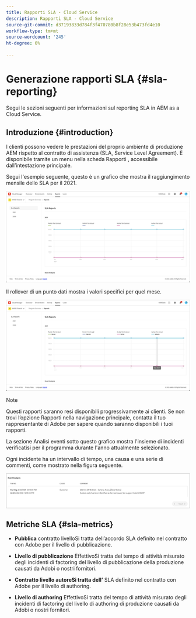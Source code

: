 ```yaml
---
title: Rapporti SLA - Cloud Service
description: Rapporti SLA - Cloud Service
source-git-commit: d37193833d784f3f470780b8f28e53b473fd4e10
workflow-type: tm+mt
source-wordcount: '245'
ht-degree: 0%

---
```


# Generazione rapporti SLA {#sla-reporting}

Segui le sezioni seguenti per informazioni sul reporting SLA in AEM as a Cloud Service.

## Introduzione {#introduction}

I clienti possono vedere le prestazioni del proprio ambiente di produzione AEM rispetto al contratto di assistenza (SLA, Service Level Agreement). È disponibile tramite un menu nella scheda Rapporti , accessibile dall’intestazione principale.

Segui l&#39;esempio seguente, questo è un grafico che mostra il raggiungimento mensile dello SLA per il 2021.

![](assets/sla-reporting-1.png)


Il rollover di un punto dati mostra i valori specifici per quel mese.

![](assets/sla-reporting-b.png)

>[!NOTE]
>Questi rapporti saranno resi disponibili progressivamente ai clienti. Se non trovi l’opzione Rapporti nella navigazione principale, contatta il tuo rappresentante di Adobe per sapere quando saranno disponibili i tuoi rapporti.

La sezione Analisi eventi sotto questo grafico mostra l&#39;insieme di incidenti verificatisi per il programma durante l&#39;anno attualmente selezionato.

Ogni incidente ha un intervallo di tempo, una causa e una serie di commenti, come mostrato nella figura seguente.

![](assets/sla-reporting-c.png)


## Metriche SLA {#sla-metrics}

* **Pubblica**
contratto livelloSi tratta dell’accordo SLA definito nel contratto con Adobe per il livello di pubblicazione.

* **Livello di pubblicazione**
EffettivoSi tratta del tempo di attività misurato degli incidenti di factoring del livello di pubblicazione della produzione causati da Adobi o nostri fornitori.

* **Contratto livello autoreSi tratta dell’**
SLA definito nel contratto con Adobe per il livello di authoring.

* **Livello di authoring**
EffettivoSi tratta del tempo di attività misurato degli incidenti di factoring del livello di authoring di produzione causati da Adobi o nostri fornitori.

